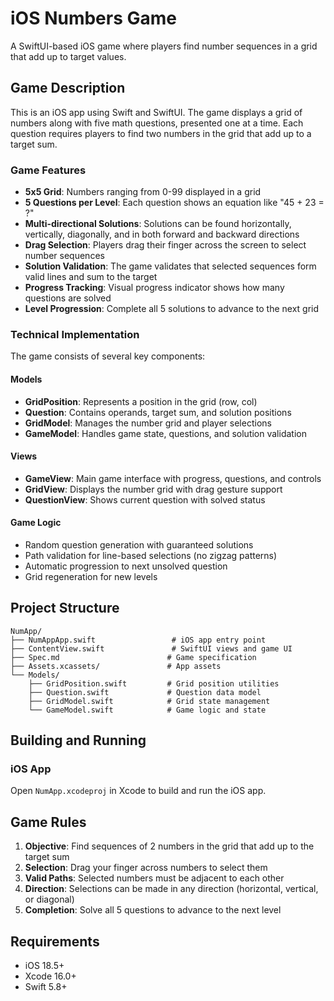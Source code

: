 # iOS Numbers Game

A SwiftUI-based iOS game where players find number sequences in a grid that add up to target values.

## Game Description

This is an iOS app using Swift and SwiftUI. The game displays a grid of numbers along with five math questions, presented one at a time. Each question requires players to find two numbers in the grid that add up to a target sum.

### Game Features

- **5x5 Grid**: Numbers ranging from 0-99 displayed in a grid
- **5 Questions per Level**: Each question shows an equation like "45 + 23 = ?"
- **Multi-directional Solutions**: Solutions can be found horizontally, vertically, diagonally, and in both forward and backward directions
- **Drag Selection**: Players drag their finger across the screen to select number sequences
- **Solution Validation**: The game validates that selected sequences form valid lines and sum to the target
- **Progress Tracking**: Visual progress indicator shows how many questions are solved
- **Level Progression**: Complete all 5 solutions to advance to the next grid

### Technical Implementation

The game consists of several key components:

#### Models
- **GridPosition**: Represents a position in the grid (row, col)
- **Question**: Contains operands, target sum, and solution positions
- **GridModel**: Manages the number grid and player selections
- **GameModel**: Handles game state, questions, and solution validation

#### Views
- **GameView**: Main game interface with progress, questions, and controls
- **GridView**: Displays the number grid with drag gesture support
- **QuestionView**: Shows current question with solved status

#### Game Logic
- Random question generation with guaranteed solutions
- Path validation for line-based selections (no zigzag patterns)
- Automatic progression to next unsolved question
- Grid regeneration for new levels

## Project Structure

```
NumApp/
├── NumAppApp.swift                 # iOS app entry point
├── ContentView.swift               # SwiftUI views and game UI
├── Spec.md                        # Game specification
├── Assets.xcassets/               # App assets
└── Models/
    ├── GridPosition.swift         # Grid position utilities
    ├── Question.swift             # Question data model
    ├── GridModel.swift            # Grid state management
    └── GameModel.swift            # Game logic and state
```

## Building and Running

### iOS App
Open `NumApp.xcodeproj` in Xcode to build and run the iOS app.

## Game Rules

1. **Objective**: Find sequences of 2 numbers in the grid that add up to the target sum
2. **Selection**: Drag your finger across numbers to select them
3. **Valid Paths**: Selected numbers must be adjacent to each other
4. **Direction**: Selections can be made in any direction (horizontal, vertical, or diagonal)
5. **Completion**: Solve all 5 questions to advance to the next level

## Requirements

- iOS 18.5+
- Xcode 16.0+
- Swift 5.8+

